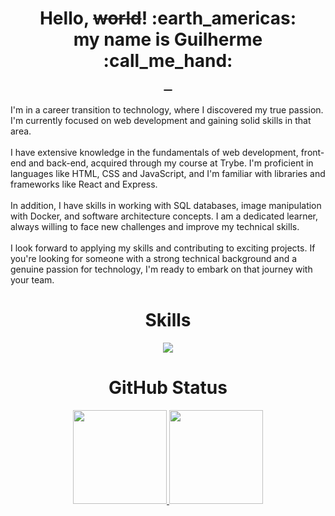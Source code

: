 <div>
	<h1 align="center" >Hello, <s>world</s>! :earth_americas:<br>my name is Guilherme :call_me_hand:
		<br>
		<a href="https://guilhermerodriguess.github.io">
			<img align="center" src="https://img.shields.io/badge/Portfolio-%23000000.svg?style=for-the-badge&logo=firefox&logoColor=#FF7139" alt="">
		</a>
		<a href="https://www.linkedin.com/in/guilhermerodriguessousa/">
			<img align="center" src="https://img.shields.io/badge/LinkedIn-0077B5?style=for-the-badge&logo=linkedin&logoColor=white" alt="">
		</a>
		<a href="mailto:grsguiga@gmail.com">
			<img align="center" src="https://img.shields.io/badge/Gmail-D14836?style=for-the-badge&logo=gmail&logoColor=white" alt="">
		</a>
	</h1>
	<div>
		<p>
			I'm in a career transition to technology, where I discovered my true passion. I'm currently focused on web development and gaining solid skills in that area.
			<br><br>
			I have extensive knowledge in the fundamentals of web development, front-end and back-end, acquired through my course at Trybe. I'm proficient in languages ​​like HTML, CSS and JavaScript, and I'm familiar with libraries and frameworks like React and Express.
			<br><br>
 			In addition, I have skills in working with SQL databases, image manipulation with Docker, and software architecture concepts. I am a dedicated learner, always willing to face new challenges and improve my technical skills.
			<br><br>
			I look forward to applying my skills and contributing to exciting projects. If you're looking for someone with a strong technical background and a genuine passion for technology, I'm ready to embark on that journey with your team.
		</p>
	</div>
	<h1 align='center'>
		Skills
	</h1>
	<p align="center">
	  <a href="https://guilhermerodriguess.github.io">
	    <img src="https://skillicons.dev/icons?i=git,docker,css,html,js,ts,react,redux,sequelize,figma,github,heroku,jest,linux,mongodb,mysql,nodejs,py,vistualstudio&perline=9" />
	  </a>
	</p>
	<h1 align='center'>
		GitHub Status
	</h1>
	<div align='center'>
		<a href="https://github.com/guilhermerodriguess">
			<img height='150' src="https://github-readme-stats.vercel.app/api?username=guilhermerodriguess&show_icons=true&theme=dark" />
		</a>
		<a href="https://github.com/guilhermerodriguess">
			<img height='150' src="https://github-readme-stats.vercel.app/api/top-langs/?username=guilhermerodriguess&layout=compact&theme=dark" />
		</a>
	</div>
</div>
